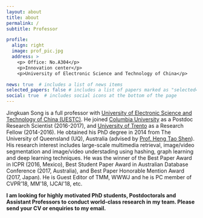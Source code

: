 ```yaml
---
layout: about
title: about
permalink: /
subtitle: Professor

profile:
  align: right
  image: prof_pic.jpg
  address: >
    <p> Office: No.A304</p>
    <p>Innovation center</p>
    <p>University of Electronic Science and Technology of China</p>

news: true  # includes a list of news items
selected_papers: false # includes a list of papers marked as "selected={true}"
social: true  # includes social icons at the bottom of the page
---
```



Jingkuan Song is a full professor with [University of Electronic Science and Technology of China (UESTC)](https://www.uestc.edu.cn/). He joined [Columbia University](https://www.columbia.edu/) as a Postdoc Research Scientist (2016-2017), and [University of Trento](http://www.unitn.it/) as a Research Fellow (2014-2016). He obtained his PhD degree in 2014 from The University of Queensland (UQ), Australia (advised by [Prof. Heng Tao Shen](https://cfm.uestc.edu.cn/~shenht/)). His research interest includes large-scale multimedia retrieval, image/video segmentation and image/video understading using hashing, graph learning and deep learning techniques. He was the winner of the Best Paper Award in ICPR (2016, Mexico), Best Student Paper Award in Australian Database Conference (2017, Australia), and Best Paper Honorable Mention Award (2017, Japan). He is Guest Editor of TMM, WWWJ and he is PC member of CVPR’18, MM'18, IJCAI'18, etc.

<b>I am looking for highly motivated PhD students, Postdoctorals and Assistant Professors to conduct world-class research in my team. Please send your CV or enquiries to my email.</b>

<!-- Write your biography here. Tell the world about yourself. Link to your favorite [subreddit](http://reddit.com). You can put a picture in, too. The code is already in, just name your picture `prof_pic.jpg` and put it in the `img/` folder.

Put your address / P.O. box / other info right below your picture. You can also disable any these elements by editing `profile` property of the YAML header of your `_pages/about.md`. Edit `_bibliography/papers.bib` and Jekyll will render your [publications page](/al-folio/publications/) automatically.

Link to your social media connections, too. This theme is set up to use [Font Awesome icons](http://fortawesome.github.io/Font-Awesome/) and [Academicons](https://jpswalsh.github.io/academicons/), like the ones below. Add your Facebook, Twitter, LinkedIn, Google Scholar, or just disable all of them. -->
